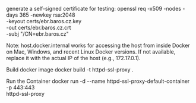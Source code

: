 

generate a self-signed certificate for testing:
openssl req -x509 -nodes -days 365 -newkey rsa:2048 \
-keyout certs/ebr.baros.cz.key \
-out certs/ebr.baros.cz.crt \
-subj "/CN=ebr.baros.cz"


Note: host.docker.internal works for accessing the host from inside Docker on Mac, Windows, and recent Linux Docker versions. If not available, replace it with the actual IP of the host (e.g., 172.17.0.1).


Build docker image
docker build -t httpd-ssl-proxy .

Run the Container
docker run -d --name httpd-ssl-proxy-default-container \
-p 443:443 \
httpd-ssl-proxy
